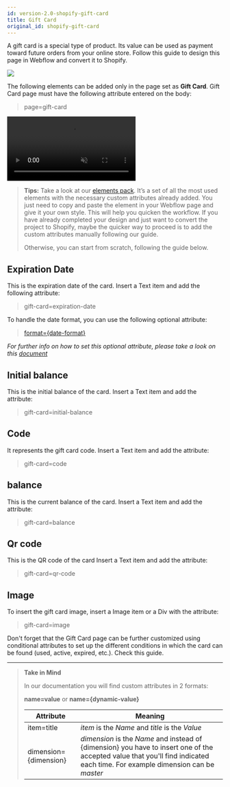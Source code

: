 ```yaml
---
id: version-2.0-shopify-gift-card
title: Gift Card
original_id: shopify-gift-card
---
```


A gift card is a special type of product. Its value can be used as payment toward future orders from your online store. Follow this guide to design this page in Webflow and convert it to Shopify.

![](assets/shopify-gift-card.png)

The following elements can be added only in the page set as **Gift Card**.
Gift Card page must have the following attribute entered on the body:

> page=gift-card

<pre>
<video autoplay muted playsinline="true" loop>
<source src="/assets/page-type.webm">
</video>
</pre>

> **Tips:**
> Take a look at our [elements pack](https://webflow.com/website/webflow-to-shopify-elements). It’s a set of all the most used elements with the necessary custom attributes already added. You just need to copy and paste the element in your Webflow page and give it your own style. This will help you quicken the workflow. If you have already completed your design and just want to convert the project to Shopify, maybe the quicker way to proceed is to add the custom attributes manually following our guide.
>
> Otherwise, you can start from scratch, following the guide below.


## Expiration Date

This is the expiration date of the card. Insert a Text item and add the following attribute:

> gift-card=expiration-date

To handle the date format, you can use the following optional attribute:

> [format={date-format}](shopify-optional-filters#date-format)

*For further info on how to set this optional attribute, please take a look on this [document](shopify-optional-filters)*

## Initial balance

This is the initial balance of the card. Insert a Text item and add the attribute:

> gift-card=initial-balance

## Code

It represents the gift card code. Insert a Text item and add the attribute:

> gift-card=code

## balance

This is the current balance of the card. Insert a Text item and add the attribute:

> gift-card=balance

## Qr code

This is the QR code of the card Insert a Text item and add the attribute:

> gift-card=qr-code

## Image

To insert the gift card image, insert a Image item or a Div with the attribute:

> gift-card=image

Don't forget that the Gift Card page can be further customized using conditional attributes to set up the different conditions in which the card can be found (used, active, expired, etc.). Check this guide.




---------
> **Take in Mind**
>
> In our documentation you will find custom attributes in 2 formats:
>
> **name=value** or **name={dynamic-value}**
>
>
> **Attribute**             | **Meaning** | 
> -------------             | --------------- |
> | item=title              | *item* is the *Name* and *title* is the *Value* |
> | dimension={dimension}   | *dimension* is the *Name* and instead of {dimension} you have to insert one of the accepted value that you'll find indicated each time. For example dimension can be *master*|